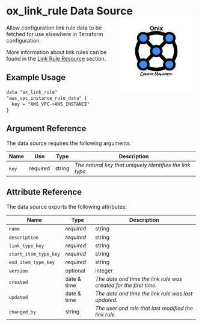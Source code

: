 # ox_link_rule Data Source  <img src="../../../docs/pics/ox.png" width="200" height="200" align="right">

Allow configuration link rule data to be fetched for use elsewhere in Terraform configuration.

More information about link rules can be found in the [Link Rule Resource](../resources/ox_link_rule.md) section.

## Example Usage

```hcl
data "ox_link_rule" "aws_vpc_instance_rule_data" {
  key = "AWS_VPC->AWS_INSTANCE"
}
```

## Argument Reference

The data source requires the following arguments:

| Name | Use | Type |  Description |
|---|---|---|---|
| `key` | required | string | *The natural key that uniquely identifies the link type.* |

## Attribute Reference

The data source exports the following attributes:

| Name | Type |  Description |
|---|---|---|
| `name`| *required* | string | *The display name for the link rule.* |
| `description`| *required* | string | *A meaningful description for the link rule.* |
| `link_type_key` | *required* | string | *The natural key uniquely identifying the link type to which this rule applies.* |
| `start_item_type_key` | *required* | string | *The natural key uniquely identifying the item type of the starting item being linked.* |
| `end_item_type_key` | *required* | string | *The natural key uniquely identifying the item type of the ending item being linked.* |
| `version` | optional | integer | *The version number of the link type for [optimistic concurrency control](https://en.wikipedia.org/wiki/Optimistic_concurrency_control) purposes. If specified, the entity can be written provided that the specified version number matches the one in the database. If no specified, optimistic locking is disabled.* |
| `created` | date & time | *The date and time the link rule was created for the first time.* |
| `updated` | date & time | *The date and time the link rule was last updated.* |
| `changed_by` | string | *The user and role that last modified the link rule.* |